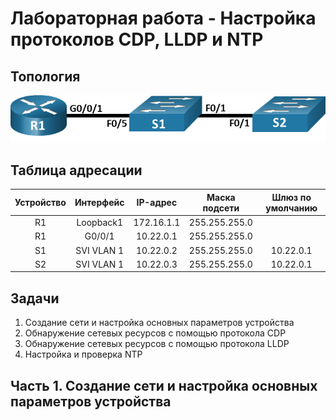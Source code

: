 # Лабораторная работа - Настройка протоколов CDP, LLDP и NTP
## Топология
![alt text](https://github.com/V1RaJ97/OTUS-NE/blob/0fee2788781863ae5fc4ee2b8eb97cb1f19308f4/Labs/Lab13/%D0%A2%D0%BE%D0%BF%D0%BE%D0%BB%D0%BE%D0%B3%D0%B8%D1%8F.png)
## Таблица адресации

| Устройство |     Интерфейс    |    IP-адрес    | Маска подсети | Шлюз по умолчанию |
|:----------:|:----------------:|:--------------:|:-------------:|:-----------------:|
|     R1     |     Loopback1    |   172.16.1.1   | 255.255.255.0 |                   |
|     R1     |      G0/0/1      |   10.22.0.1    | 255.255.255.0 |                   |
|     S1     |    SVI VLAN 1    |   10.22.0.2    | 255.255.255.0 |     10.22.0.1     | 
|     S2     |    SVI VLAN 1    |   10.22.0.3    | 255.255.255.0 |     10.22.0.1     |

## Задачи
1. Создание сети и настройка основных параметров устройства
2. Обнаружение сетевых ресурсов с помощью протокола CDP
3. Обнаружение сетевых ресурсов с помощью протокола LLDP
4. Настройка и проверка NTP

## Часть 1. Создание сети и настройка основных параметров устройства
